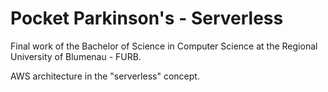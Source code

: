 # Pocket Parkinson's - Serverless
<p> Final work of the Bachelor of Science in Computer Science at the Regional University of Blumenau - FURB. </p>
<p> AWS architecture in the "serverless" concept. </p>

